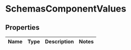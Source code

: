 # SchemasComponentValues

## Properties
Name | Type | Description | Notes
------------ | ------------- | ------------- | -------------
